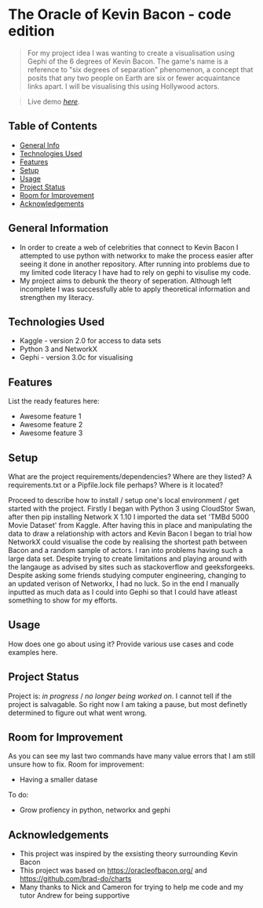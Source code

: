 # The Oracle of Kevin Bacon - code edition
> For my project idea I was wanting to create a visualisation using Gephi of the 6 degrees of Kevin Bacon. The game's name is a reference to "six degrees of separation" phenomenon, a concept that posits that any two people on Earth are six or fewer acquaintance links apart. I will be visualising this using Hollywood actors. 

> Live demo [_here_](https://www.example.com). <!-- If you have the project hosted somewhere, include the link here. -->

## Table of Contents
* [General Info](#general-information)
* [Technologies Used](#technologies-used)
* [Features](#features)
* [Setup](#setup)
* [Usage](#usage)
* [Project Status](#project-status)
* [Room for Improvement](#room-for-improvement)
* [Acknowledgements](#acknowledgements)


## General Information
- In order to create a web of celebrities that connect to Kevin Bacon I attempted to use python with networkx to make the process easier after seeing it done in another repository. After running into problems due to my limited code literacy I have had to rely on gephi to visulise my code. 
- My project aims to debunk the theory of seperation. Although left incomplete I was successfully able to apply theoretical information and strengthen my literacy.


## Technologies Used
- Kaggle - version 2.0 for access to data sets
- Python 3 and NetworkX
- Gephi - version 3.0c for visualising 


## Features
List the ready features here:
- Awesome feature 1
- Awesome feature 2
- Awesome feature 3


## Setup
What are the project requirements/dependencies? Where are they listed? A requirements.txt or a Pipfile.lock file perhaps? Where is it located?

Proceed to describe how to install / setup one's local environment / get started with the project.
Firstly I began with Python 3 using CloudStor Swan, after then pip installing Network X 1.10 I imported the data set 'TMBd 5000 Movie Dataset' from Kaggle. After having this in place and manipulating the data to draw a relationship with actors and Kevin Bacon I began to trial how NetworkX could visualise the code by realising the shortest path between Bacon and a random sample of actors. I ran into problems having such a large data set. Despite trying to create limitations and playing around with the langauge as advised by sites such as stackoverflow and geeksforgeeks. Despite asking some friends studying computer engineering, changing to an updated verison of Networkx, I had no luck. So in the end I manually inputted as much data as I could into Gephi so that I could have atleast something to show for my efforts.

## Usage
How does one go about using it?
Provide various use cases and code examples here.

## Project Status
Project is: _in progress_ / _no longer being worked on_. 
I cannot tell if the project is salvagable. So right now I am taking a pause, but most definetly determined to figure out what went wrong.


## Room for Improvement
As you can see my last two commands have many value errors that I am still unsure how to fix. 
Room for improvement:
- Having a smaller datase

To do:
- Grow profiency in python, networkx and gephi

## Acknowledgements
- This project was inspired by the exsisting theory surrounding Kevin Bacon
- This project was based on https://oracleofbacon.org/ and https://github.com/brad-do/charts
- Many thanks to Nick and Cameron for trying to help me code and my tutor Andrew for being supportive
